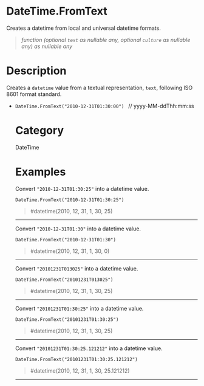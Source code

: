# DateTime.FromText
Creates a datetime from local and universal datetime formats.
> _function (optional <code>text</code> as nullable any, optional <code>culture</code> as nullable any) as nullable any_

# Description 
Creates a <code>datetime</code> value from a textual representation, <code>text</code>, following ISO 8601 format standard.
  <ul>
   <li> <code>DateTime.FromText("2010-12-31T01:30:00") </code> // yyyy-MM-ddThh:mm:ss </li>
  
# Category 
DateTime
# Examples 
Convert <code>"2010-12-31T01:30:25"</code> into a datetime value.
```
DateTime.FromText("2010-12-31T01:30:25")
```
> #datetime(2010, 12, 31, 1, 30, 25)

***
Convert <code>"2010-12-31T01:30"</code> into a datetime value.
```
DateTime.FromText("2010-12-31T01:30")
```
> #datetime(2010, 12, 31, 1, 30, 0)

***
Convert <code>"20101231T013025"</code> into a datetime value.
```
DateTime.FromText("20101231T013025")
```
> #datetime(2010, 12, 31, 1, 30, 25)

***
Convert <code>"20101231T01:30:25"</code> into a datetime value.
```
DateTime.FromText("20101231T01:30:25")
```
> #datetime(2010, 12, 31, 1, 30, 25)

***
Convert <code>"20101231T01:30:25.121212"</code> into a datetime value.
```
DateTime.FromText("20101231T01:30:25.121212")
```
> #datetime(2010, 12, 31, 1, 30, 25.121212)

***

